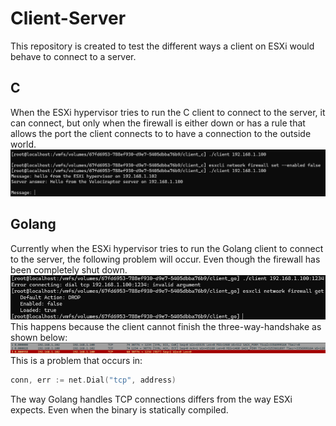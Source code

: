 # Client-Server
This repository is created to test the different ways a client on ESXi would behave to connect to a server.

## C
When the ESXi hypervisor tries to run the C client to connect to the server, it can connect, but only when the firewall is either down or has a rule that allows the port the client connects to to have a connection to the outside world.
![overview](img/client-server-c-ESXi.png)

## Golang
Currently when the ESXi hypervisor tries to run the Golang client to connect to the server, the following problem will occur. Even though the firewall has been completely shut down.
![overview](img/client-server-go-server-ESXi-problem-1.png)
This happens because the client cannot finish the three-way-handshake as shown below:
![overview](img/client-server-go-server-ESXi-problem-2.png)
This is a problem that occurs in:
```go
conn, err := net.Dial("tcp", address)
```
The way Golang handles TCP connections differs from the way ESXi expects. Even when the binary is statically compiled.